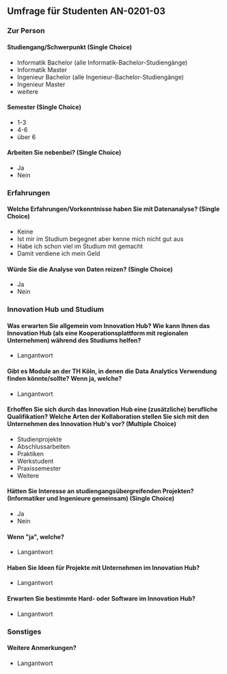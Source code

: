## Umfrage für Studenten <a name="AN-0201-03">AN-0201-03</a>

### Zur Person 

#### Studiengang/Schwerpunkt (Single Choice)

- Informatik Bachelor (alle Informatik-Bachelor-Studiengänge)
- Informatik Master
- Ingenieur Bachelor (alle Ingenieur-Bachelor-Studiengänge)
- Ingenieur Master
- weitere

#### Semester (Single Choice)

- 1-3
- 4-6
- über 6

#### Arbeiten Sie nebenbei? (Single Choice)

- Ja
- Nein

### Erfahrungen

#### Welche Erfahrungen/Vorkenntnisse haben Sie mit Datenanalyse? (Single Choice)

- Keine
- Ist mir im Studium begegnet aber kenne mich nicht gut aus
- Habe ich schon viel im Studium mit gemacht
- Damit verdiene ich mein Geld

#### Würde Sie die Analyse von Daten reizen? (Single Choice)

- Ja
- Nein


### Innovation Hub und Studium

#### Was erwarten Sie allgemein vom Innovation Hub? Wie kann Ihnen das Innovation Hub (als eine Kooperationsplattform mit regionalen Unternehmen) während des Studiums helfen?

- Langantwort


#### Gibt es Module an der TH Köln, in denen die Data Analytics Verwendung finden könnte/sollte? Wenn ja, welche?

- Langantwort


#### Erhoffen Sie sich durch das Innovation Hub eine (zusätzliche) berufliche Qualifikation? Welche Arten der Kollaboration stellen Sie sich mit den Unternehmen des Innovation Hub's vor? (Multiple Choice)

- Studienprojekte
- Abschlussarbeiten
- Praktiken
- Werkstudent
- Praxissemester
- Weitere


#### Hätten Sie Interesse an studiengangsübergreifenden Projekten? (Informatiker und Ingenieure gemeinsam) (Single Choice)

- Ja
- Nein

#### Wenn "ja", welche?

- Langantwort


#### Haben Sie Ideen für Projekte mit Unternehmen im Innovation Hub?

- Langantwort

#### Erwarten Sie bestimmte Hard- oder Software im Innovation Hub?

- Langantwort


### Sonstiges

#### Weitere Anmerkungen?

- Langantwort
